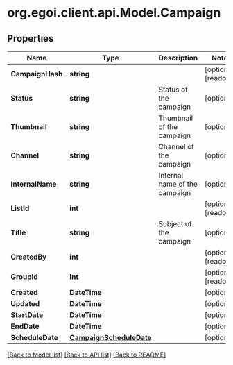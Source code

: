 
# org.egoi.client.api.Model.Campaign

## Properties

Name | Type | Description | Notes
------------ | ------------- | ------------- | -------------
**CampaignHash** | **string** |  | [optional] [readonly] 
**Status** | **string** | Status of the campaign | [optional] 
**Thumbnail** | **string** | Thumbnail of the campaign | [optional] 
**Channel** | **string** | Channel of the campaign | [optional] 
**InternalName** | **string** | Internal name of the campaign | [optional] 
**ListId** | **int** |  | [optional] [readonly] 
**Title** | **string** | Subject of the campaign | [optional] 
**CreatedBy** | **int** |  | [optional] [readonly] 
**GroupId** | **int** |  | [optional] [readonly] 
**Created** | **DateTime** |  | [optional] 
**Updated** | **DateTime** |  | [optional] 
**StartDate** | **DateTime** |  | [optional] 
**EndDate** | **DateTime** |  | [optional] 
**ScheduleDate** | [**CampaignScheduleDate**](CampaignScheduleDate.md) |  | [optional] 

[[Back to Model list]](../README.md#documentation-for-models)
[[Back to API list]](../README.md#documentation-for-api-endpoints)
[[Back to README]](../README.md)

